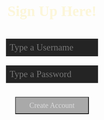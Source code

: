 <html lang="{{ site.lang | default: "en-US" }}">
  <head>
    <meta charset="utf-8">
    <meta http-equiv="X-UA-Compatible" content="IE=edge">
    <title>Sign Up Here</title>
    <style>
        h1 {
          text-align: center;
          font-size: 40px;
          font-weight: 700;
          color: #fcf6d9;
          font-family: 'Verdana'
           }
        button {
          outline: none;
          font-size: 20px;
          margin-top: 4%; 
          margin-bottom: 4%;
          position: inline;
          width: 40%;
          margin-left: 30%;
          margin-right: 30%;
          padding: 2%;
          background-color: #A9A9A9;
          color: #DCDCDD;
          font-family: 'Verdana'
        }
        input.login {
          margin-top: 5%;
          position: inline;
          width: 50%;
          margin-left: 25%;
          margin-right: 30%;
          padding: 2%;
          font-size: 25px;
          background-color: #242424;
          color: #fcf6d9;
          border: none;
          position: inline;
          font-family: 'Verdana'
        }
        input.signup {
          background-color: #4d4c4b;
          outline: none;
        }
        div.signup {
          margin-top: 4%;
          margin-left: 25%;
          margin-right: 25%;
          position: inline;
          width: 50%;
        }
        #sign {
          font-size: 25px;
          text-align: center;
          margin-bottom: 0%;   
          font-family: 'Verdana'     
        }

  </style>

  </head>
  <body>
    <h1 class="header"> Sign Up Here! </h1>
    <input type="username" class="login" id="username" placeholder="Type a Username">
    <input type="password" class="login" id="password" placeholder="Type a Password">
    <div>
    <br>
      <button id="enter" type="button" onclick="window.location.href='{{ site.baseurl }}/searchgames';">Create Account</button>
      <div class="sign">
      
  <script>
      var input = document.getElementById("password");
      input.addEventListener("keypress", function(event) {
        if (event.key === "Enter") {
          event.preventDefault();
          document.getElementById("enter").click();
        }
      });
    </script>